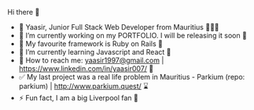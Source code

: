 Hi there 👋

- 🧞 Yaasir, Junior Full Stack Web Developer from Mauritius 👨🏻‍🔧
- 🚧 I’m currently working on my PORTFOLIO. I will be releasing it soon 🚧
- 💞 My favourite framework is Ruby on Rails 💞
- 📖 I’m currently learning Javascript and React 🤔
- 📧 How to reach me: yaasir1997@gmail.com | https://www.linkedin.com/in/yaasir007/ 📧
- ✅ My last project was a real life problem in Mauritius - Parkium (repo: parkium) | http://www.parkium.quest/ ⌛
- ⚡ Fun fact, I am a big Liverpool fan 🤖

